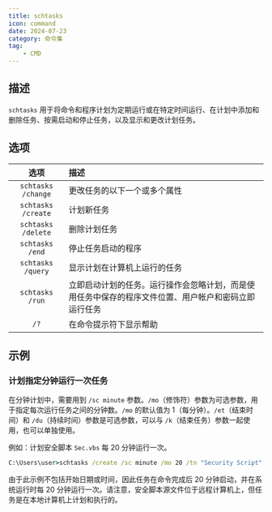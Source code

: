 ```yaml
---
title: schtasks
icon: command
date: 2024-07-23
category: 命令集
tag:
    - CMD
---
```


## 描述

`schtasks` 用于将命令和程序计划为定期运行或在特定时间运行、在计划中添加和删除任务、按需启动和停止任务，以及显示和更改计划任务。

## 选项

|  选项  |  描述  |
|  :----:  |  :----  |
|  `schtasks /change`  |  更改任务的以下一个或多个属性  |
|  `schtasks /create`  |  计划新任务  |
|  `schtasks /delete`  |  删除计划任务  |
|  `schtasks /end`  |  停止任务启动的程序  |
|  `schtasks /query`  |  显示计划在计算机上运行的任务  |
|  `schtasks /run`  |  立即启动计划的任务。运行操作会忽略计划，而是使用任务中保存的程序文件位置、用户帐户和密码立即运行任务  |
|  `/?`  |  在命令提示符下显示帮助  |

## 示例

### 计划指定分钟运行一次任务

在分钟计划中，需要用到 `/sc minute` 参数。`/mo`（修饰符）参数为可选参数，用于指定每次运行任务之间的分钟数。`/mo` 的默认值为 1（每分钟）。`/et`（结束时间）和 `/du`（持续时间）参数是可选参数，可以与 `/k`（结束任务）参数一起使用，也可以单独使用。

例如：计划安全脚本 `Sec.vbs` 每 20 分钟运行一次。

```cmd
C:\Users\user>schtasks /create /sc minute /mo 20 /tn "Security Script" /tr \\central\data\scripts\sec.vbs
```

由于此示例不包括开始日期或时间，因此任务在命令完成后 20 分钟启动，并在系统运行时每 20 分钟运行一次。请注意，安全脚本源文件位于远程计算机上，但任务是在本地计算机上计划和执行的。
